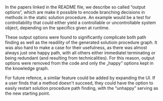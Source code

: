 In the papers linked in the README file, we describe so called “output options“, which are make it possible to encode
branching decisions in methods in the static solution procedure. An example would be a test for controllability that
could either yield a controllable or uncontrollable system object, depending on the specifics given at runtime.

These output options were found to significantly complicate both path finding as well as the readility of the generated
solutioin procedure graph. It was also hard to make a case for their usefulness, as there was almost always just one
happy path, with all others either immediatel terminating or being redundant (and resulting from technicalities).
For this reason, output options were removed from the code and only the „happy“ options kept in the knowledge graph.

For future refence, a similar feature could be added by expanding the UI. If a user finds that a method doesn't succeed,
they could have the option to easily restart solution procedure path finding, with the “unhappy” serving as the new
starting point.
